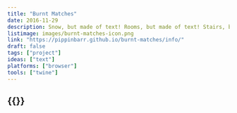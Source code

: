 ```yaml
---
title: "Burnt Matches"
date: 2016-11-29
description: Snow, but made of text! Rooms, but made of text! Stairs, but made of text! An elevator, but made of text! You'll probably die, but made of text! These fragments I have shored against my ruins!
listimage: images/burnt-matches-icon.png
link: "https://pippinbarr.github.io/burnt-matches/info/"
draft: false
tags: ["project"]
ideas: ["text"]
platforms: ["browser"]
tools: ["twine"]
---
```


## {{<param title >}}
